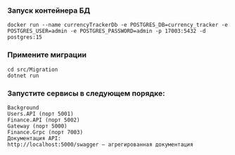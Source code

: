 ### Запуск контейнера БД
```
docker run --name currencyTrackerDb -e POSTGRES_DB=currency_tracker -e POSTGRES_USER=admin -e POSTGRES_PASSWORD=admin -p 17003:5432 -d postgres:15
```

### Примените миграции
```
cd src/Migration
dotnet run
```
### Запустите сервисы в следующем порядке:
```
Background
Users.API (порт 5001)
Finance.API (порт 5002)
Gateway (порт 5000)
Finance.Grpc (порт 7003)
Документация API:
http://localhost:5000/swagger — агрегированная документация
```